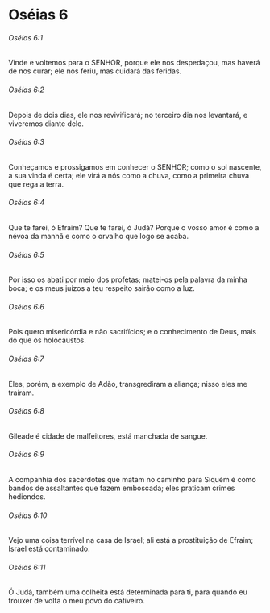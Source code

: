 # Oséias 6

###### Oséias 6:1

Vinde e voltemos para o SENHOR, porque ele nos despedaçou, mas haverá de nos curar; ele nos feriu, mas cuidará das feridas.

###### Oséias 6:2

Depois de dois dias, ele nos revivificará; no terceiro dia nos levantará, e viveremos diante dele.

###### Oséias 6:3

Conheçamos e prossigamos em conhecer o SENHOR; como o sol nascente, a sua vinda é certa; ele virá a nós como a chuva, como a primeira chuva que rega a terra.

###### Oséias 6:4

Que te farei, ó Efraim? Que te farei, ó Judá? Porque o vosso amor é como a névoa da manhã e como o orvalho que logo se acaba.

###### Oséias 6:5

Por isso os abati por meio dos profetas; matei-os pela palavra da minha boca; e os meus juízos a teu respeito sairão como a luz.

###### Oséias 6:6

Pois quero misericórdia e não sacrifícios; e o conhecimento de Deus, mais do que os holocaustos.

###### Oséias 6:7

Eles, porém, a exemplo de Adão, transgrediram a aliança; nisso eles me traíram.

###### Oséias 6:8

Gileade é cidade de malfeitores, está manchada de sangue.

###### Oséias 6:9

A companhia dos sacerdotes que matam no caminho para Siquém é como bandos de assaltantes que fazem emboscada; eles praticam crimes hediondos.

###### Oséias 6:10

Vejo uma coisa terrível na casa de Israel; ali está a prostituição de Efraim; Israel está contaminado.

###### Oséias 6:11

Ó Judá, também uma colheita está determinada para ti, para quando eu trouxer de volta o meu povo do cativeiro.

